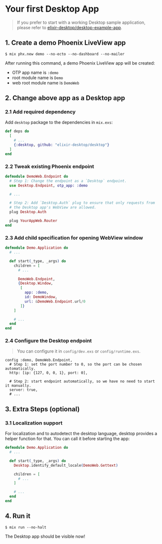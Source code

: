# Your first Desktop App

> If you prefer to start with a working Desktop sample application, please refer to [elixir-desktop/desktop-example-app](https://github.com/elixir-desktop/desktop-example-app).

## 1. Create a demo Phoenix LiveView app

```
$ mix phx.new demo --no-ecto --no-dashboard --no-mailer
```

After running this command, a demo Phoenix LiveView app will be created:

- OTP app name is `:demo`
- root module name is `Demo`
- web root module name is `DemoWeb`

## 2. Change above app as a Desktop app

### 2.1 Add required dependency

Add `desktop` package to the dependencies in `mix.exs`:

```elixir
def deps do
  [
    # ...
    {:desktop, github: "elixir-desktop/desktop"}
  ]
end
```

### 2.2 Tweak existing Phoenix endpoint

```elixir
defmodule DemoWeb.Endpoint do
  # Step 1: Change the endpoint as a `Desktop` endpoint.
  use Desktop.Endpoint, otp_app: :demo

  # ...

  # Step 2: Add `Desktop.Auth` plug to ensure that only requests from
  # the Desktop app's WebView are allowed.
  plug Desktop.Auth

  plug YourAppWeb.Router
end
```

### 2.3 Add child specification for opening WebView window

```elixir
defmodule Demo.Application do
  # ...

  def start(_type, _args) do
    children = [
      # ...

      DemoWeb.Endpoint,
      {Desktop.Window,
       [
         app: :demo,
         id: DemoWindow,
         url: &DemoWeb.Endpoint.url/0
       ]}
    ]

    # ...
  end
end
```

### 2.4 Configure the Desktop endpoint

> You can configure it in `config/dev.exs` or `config/runtime.exs`.

```
config :demo, DemoWeb.Endpoint,
  # Step 1: set the port number to 0, so the port can be chosen automatically.
  http: [ip: {127, 0, 0, 1}, port: 0],

  # Step 2: start endpoint automatically, so we have no need to start it manually.
  server: true,
  # ...
```

## 3. Extra Steps (optional)

### 3.1 Localization support

For localization and to autodetect the desktop language, desktop provides a helper function for that. You can call it before starting the app:

```elixir
defmodule Demo.Application do
  # ...

  def start(_type, _args) do
    Desktop.identify_default_locale(DemoWeb.Gettext)

    children = [
      # ...
    ]

    # ...
  end
end
```

## 4. Run it

```
$ mix run --no-halt
```

The Desktop app should be visible now!
